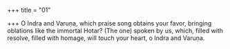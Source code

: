 +++
title = "01"

+++
O Indra and Varuṇa, which praise song obtains your favor, bringing  oblations like the immortal Hotar?
(The one) spoken by us, which, filled with resolve, filled with homage,  will touch your heart, o Indra and Varuṇa.